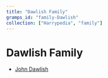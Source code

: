 ```yaml
---
title: "Dawlish Family"
gramps_id: "family-Dawlish"
collection: ["Harrypedia", "family"]
---
```


# Dawlish Family

- [John Dawlish](/Harrypedia/people/Dawlish/John/)
